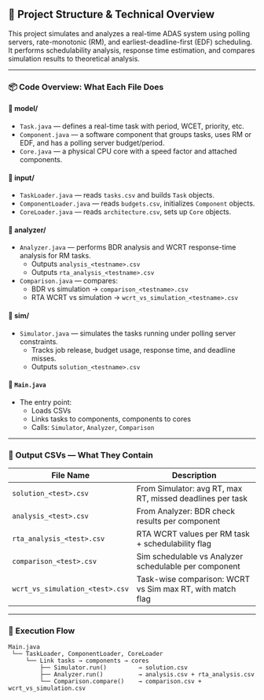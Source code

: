 ## 🧠 Project Structure & Technical Overview

This project simulates and analyzes a real-time ADAS system using polling servers, rate-monotonic (RM), and earliest-deadline-first (EDF) scheduling. It performs schedulability analysis, response time estimation, and compares simulation results to theoretical analysis.

---

### 📦 Code Overview: What Each File Does

#### 📁 model/

- `Task.java` — defines a real-time task with period, WCET, priority, etc.
- `Component.java` — a software component that groups tasks, uses RM or EDF, and has a polling server budget/period.
- `Core.java` — a physical CPU core with a speed factor and attached components.

#### 📁 input/

- `TaskLoader.java` — reads `tasks.csv` and builds `Task` objects.
- `ComponentLoader.java` — reads `budgets.csv`, initializes `Component` objects.
- `CoreLoader.java` — reads `architecture.csv`, sets up `Core` objects.

#### 📁 analyzer/

- `Analyzer.java` — performs BDR analysis and WCRT response-time analysis for RM tasks.
  - Outputs `analysis_<testname>.csv`
  - Outputs `rta_analysis_<testname>.csv`
- `Comparison.java` — compares:
  - BDR vs simulation → `comparison_<testname>.csv`
  - RTA WCRT vs simulation → `wcrt_vs_simulation_<testname>.csv`

#### 📁 sim/

- `Simulator.java` — simulates the tasks running under polling server constraints.
  - Tracks job release, budget usage, response time, and deadline misses.
  - Outputs `solution_<testname>.csv`

#### 🧠 `Main.java`

- The entry point:
  - Loads CSVs
  - Links tasks to components, components to cores
  - Calls: `Simulator`, `Analyzer`, `Comparison`

---

### 📝 Output CSVs — What They Contain

| File Name                       | Description                                               |
| ------------------------------- | --------------------------------------------------------- |
| `solution_<test>.csv`           | From Simulator: avg RT, max RT, missed deadlines per task |
| `analysis_<test>.csv`           | From Analyzer: BDR check results per component            |
| `rta_analysis_<test>.csv`       | RTA WCRT values per RM task + schedulability flag         |
| `comparison_<test>.csv`         | Sim schedulable vs Analyzer schedulable per component     |
| `wcrt_vs_simulation_<test>.csv` | Task-wise comparison: WCRT vs Sim max RT, with match flag |

---

### 🔁 Execution Flow

```plaintext
Main.java
 └── TaskLoader, ComponentLoader, CoreLoader
     └── Link tasks → components → cores
         ├── Simulator.run()         → solution.csv
         ├── Analyzer.run()          → analysis.csv + rta_analysis.csv
         └── Comparison.compare()    → comparison.csv + wcrt_vs_simulation.csv
```
